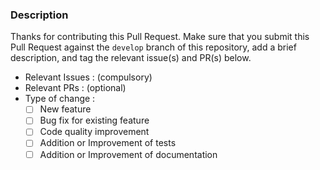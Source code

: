 ### Description

Thanks for contributing this Pull Request. Make sure that you submit this Pull Request against the `develop` branch of this repository, add a brief description, and tag the relevant issue(s) and PR(s) below.

- Relevant Issues : (compulsory)
- Relevant PRs : (optional)
- Type of change :
  - [ ] New feature
  - [ ] Bug fix for existing feature
  - [ ] Code quality improvement
  - [ ] Addition or Improvement of tests
  - [ ] Addition or Improvement of documentation
